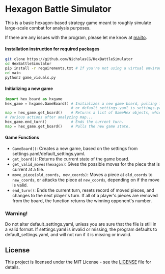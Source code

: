 # Hexagon Battle Simulator

This is a basic hexagon-based strategy game meant to
roughly simulate large-scale combat for analysis purposes.

If there are any issues with the program, please let me know at [mailto](mailto:nicholascgray@knights.ucf.edu).

#### Installation instruction for required packages

```bash
git clone https://github.com/NicholasCG/HexBattleSimulator
cd HexBattleSimulator
pip install -r requirements.txt # If you're not using a virtual environment, you might need to use sudo.
cd main
python3 game_visuals.py
```

#### Initializing a new game

```python
import hex_board as hxgame
hex_game = hxgame.GameBoard() # Initializes a new game board, pulling from settings.yaml,
                              # or default_settings.yaml is settings.yaml is missing.
map = hex_game.get_board()    # Returns a list of GameHex objects, which represents the current game state.
# Various actions after analyzing map...
hex_game.end_turn()           # Ends the current turn.
map = hex_game.get_board()    # Pulls the new game state.
```

#### Game Functions

- `GameBoard()`: Creates a new game, based on the settings from settings.yaml/default_settings.yaml.
- `get_board()`: Returns the current state of the game board.
- `get_valid_moves(hexagon)`: Gives the possible moves for the piece that is current at a tile.
- `move_piece(old_coords, new_coords)`: Moves a piece at `old_coords` to `new_coords`, or attacks the piece at `new_coords`, depending on if the move is valid.
- `end_turn()`: Ends the current turn, resets record of moved pieces, and changes to the next player's turn. If all of a player's pieces are removed from the board, the function returns the winning opponent's number.

### Warning!
Do not alter default_settings.yaml, unless you are sure that the file is still in a valid format.
If settings.yaml is invalid or missing, the program defaults to default_settings.yaml, and will
not run if it is missing or invalid.

## License

This project is licensed under the MIT License - see the [LICENSE](LICENSE) file for details.
